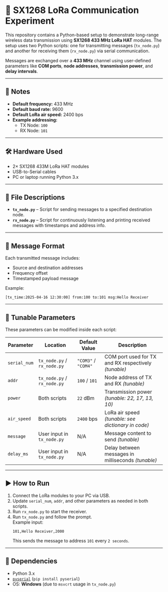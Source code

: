 # 📡 SX1268 LoRa Communication Experiment

This repository contains a Python-based setup to demonstrate long-range wireless data transmission using **SX1268 433 MHz LoRa HAT** modules. The setup uses two Python scripts: one for transmitting messages (`tx_node.py`) and another for receiving them (`rx_node.py`) via serial communication.

Messages are exchanged over a **433 MHz** channel using user-defined parameters like **COM ports**, **node addresses**, **transmission power**, and **delay intervals**.

---

## 📌 Notes

- **Default frequency:** 433 MHz  
- **Default baud rate:** 9600  
- **Default LoRa air speed:** 2400 bps  
- **Example addressing:**
  - TX Node: `100`
  - RX Node: `101`

---

## 🛠️ Hardware Used

- 2× SX1268 433M LoRa HAT modules  
- USB-to-Serial cables  
- PC or laptop running Python 3.x  

---

## 📁 File Descriptions

- **`tx_node.py`** – Script for sending messages to a specified destination node.
- **`rx_node.py`** – Script for continuously listening and printing received messages with timestamps and address info.

---

## 🧾 Message Format

Each transmitted message includes:

- Source and destination addresses  
- Frequency offset  
- Timestamped payload message  

Example:
```
[tx_time:2025-04-16 12:30:00] from:100 to:101 msg:Hello Receiver
```

---

## 🔧 Tunable Parameters

These parameters can be modified inside each script:

| Parameter     | Location                | Default Value     | Description                                                  |
|---------------|--------------------------|-------------------|--------------------------------------------------------------|
| `serial_num`  | `tx_node.py` / `rx_node.py` | `"COM3"` / `"COM4"` | COM port used for TX and RX respectively *(tunable)*         |
| `addr`        | `tx_node.py` / `rx_node.py` | `100` / `101`       | Node address of TX and RX *(tunable)*                        |
| `power`       | Both scripts              | `22` dBm            | Transmission power *(tunable: 22, 17, 13, 10)*               |
| `air_speed`   | Both scripts              | `2400` bps          | LoRa air speed *(tunable: see dictionary in code)*           |
| `message`     | User input in `tx_node.py` | N/A                 | Message content to send *(tunable)*                          |
| `delay_ms`    | User input in `tx_node.py` | N/A                 | Delay between messages in milliseconds *(tunable)*           |

---

## ▶️ How to Run

1. Connect the LoRa modules to your PC via USB.
2. Update `serial_num`, `addr`, and other parameters as needed in both scripts.
3. Run `rx_node.py` to start the receiver.
4. Run `tx_node.py` and follow the prompt.  
   Example input:
   ```
   101,Hello Receiver,2000
   ```
   This sends the message to address `101` every `2 seconds`.

---

## 🧰 Dependencies

- Python 3.x  
- [`pyserial`](https://pypi.org/project/pyserial/) (`pip install pyserial`)  
- OS: **Windows** (due to `msvcrt` usage in `tx_node.py`)